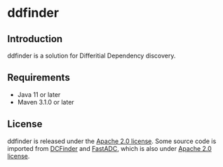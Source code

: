 # ddfinder

## Introduction

ddfinder is a solution for Differitial Dependency discovery. 

## Requirements

* Java 11 or later
* Maven 3.1.0 or later

## License

ddfinder is released under the [Apache 2.0 license](https://github.com/RangerShaw/FastADC/blob/master/LICENSE).
Some source code is imported from [DCFinder](https://github.com/HPI-Information-Systems/metanome-algorithms/tree/master/dcfinder) and [FastADC](https://github.com/RangerShaw/FastADC),
which is also under [Apache 2.0 license](https://github.com/HPI-Information-Systems/metanome-algorithms/blob/master/LICENSE).
